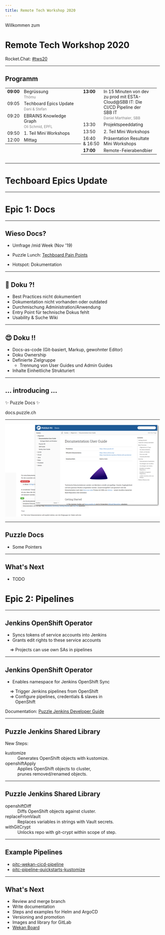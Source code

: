 ```yaml
---
title: Remote Tech Workshop 2020
---
```


<!-- .slide: class="master01" -->

Willkommen zum

# Remote Tech Workshop 2020

Rocket.Chat: [#tws20](https://chat.puzzle.ch/channel/tws20)

---

<!-- .slide: class="text-left" -->
## Programm

<style>
  .programm table {
    width: 49%;
    margin-top: 0;
  }
  .programm table td {
    vertical-align: top;
    border: 0;
  }
</style>
<div class="programm" style="display: flex">
<table>
  <tr>
    <td><b>09:00</b></td>
    <td>
      Begrüssung<br>
      <small style="color: gray;">Thömu</small>
    </td>
  </tr>
  <tr>
    <td>09:05</td>
    <td>
      Techboard Epics Update<br>
      <small style="color: gray;">Dani & Stefan</small>
    </td>
  </tr>
    <tr>
    <td>09:20</td>
    <td>
      EBRAINS Knowledge Graph<br>
      <small style="color: gray;">Oli Schmid, EPFL</small>
    </td>
  </tr>
    <tr>
    <td>09:50</td>
    <td>1. Teil Mini Workshops</td>
  </tr>
  <tr>
    <td>12:00</td>
    <td>Mittag</td>
  </tr>
</table>
<table>
  <tr>
    <td><b>13:00</b></td>
    <td>
      In 15 Minuten von dev zu prod mit ESTA-Cloud@SBB IT: Die CI/CD Pipeline der SBB&nbsp;IT<br>
      <small style="color: gray;"> Daniel Marthaler, SBB</small>
    </td>
  </tr>
    <tr>
    <td>13:30</td>
    <td>Projektspeeddating</td>
  </tr>
    <tr>
    <td>13:50</td>
    <td>2. Teil Mini Workshops</td>
  </tr>
    <tr>
    <td>16:40<br>&amp;&nbsp;16:50</td>
    <td>Präsentation Resultate Mini Workshops</td>
  </tr>
  <tr>
    <td><b>17:00</b></td>
    <td>Remote-Feierabendbier</td>
  </tr>
</table>
</div>

---

<!-- .slide: class="master01" -->

# Techboard Epics Update

---

<!-- .slide: class="master02" -->
# Epic 1: Docs

---

<!-- .slide: class="text-left" -->
## Wieso Docs?

* Umfrage /mid Week (Nov '19)
* Puzzle Lunch: [Techboard Pain Points](https://wiki.puzzle.ch/Puzzle/PainPoints2020)


* Hotspot: Dokumentation

---

<!-- .slide: class="text-left" -->
## 🤬 Doku ?!

* Best Practices nicht dokumentiert
* Dokumentation nicht vorhanden oder outdated
* Durchmischung Administration/Anwendung
* Entry Point für technische Dokus fehlt
* Usability & Suche Wiki

---

<!-- .slide: class="text-left" -->
## 😍 Doku !!

* Docs-as-code (Git-basiert, Markup, gewohnter Editor)
* Doku Ownership
* Definierte Zielgruppe
    * Trennung von User Guides und Admin Guides
* Inhalte Einheitliche Strukturiert

---

<!-- .slide: class="text-center" -->
## ... introducing ...

✨ Puzzle Docs ✨

docs.puzzle.ch

---

<img src="images/puzzle-docs-capture.png"/>

---

## Puzzle Docs

* Some Pointers

---

<!-- .slide: class="text-left" -->
## What's Next

* TODO


<!-- .slide: class="master02" -->
# Epic 2: Pipelines

---
<!-- .slide: class="text-left" -->
## Jenkins OpenShift Operator

* Syncs tokens of service accounts into Jenkins
* Grants edit rights to these service accounts

&nbsp; &nbsp; &rArr; Projects can use own SAs in pipelines

---
<!-- .slide: class="text-left" -->
## Jenkins OpenShift Operator

* Enables namespace for Jenkins OpenShift Sync

&nbsp; &nbsp; &rArr; Trigger Jenkins pipelines from OpenShift <br/>
&nbsp; &nbsp; &rArr; Configure pipelines, credentials & slaves in <br/>
&nbsp; &nbsp; <span style="visibility: hidden">&rArr;</span> OpenShift

Documentation: [Puzzle Jenkins Developer Guide](https://wiki.puzzle.ch/Puzzle/JenkinsDeveloperGuide#OpenShift_Client_Plugin)

---
<!-- .slide: class="text-left" -->
## Puzzle Jenkins Shared Library

New Steps:

<dl>
<dt>kustomize</dt>
<dd>Generates OpenShift objects with kustomize.</dd>
<dt>openshiftApply</dt>
<dd>Applies OpenShift objects to cluster, <br/>prunes removed/renamed objects.</dd>

---
<!-- .slide: class="text-left" -->
## Puzzle Jenkins Shared Library

<dt>openshiftDiff</dt>
<dd>Diffs OpenShift objects against cluster.</dd>
<dt>replaceFromVault</dt>
<dd>Replaces variables in strings with Vault secrets.</dd>
<dt>withGitCrypt</dt>
<dd>Unlocks repo with git-crypt within scope of step.</dd>
</dl>

---
<!-- .slide: class="text-left" -->
## Example Pipelines

* [pitc-wekan-cicd-pipeline](https://jenkins.puzzle.ch/view/pitc-tb-pipelines/job/pitc-wekan-cicd-pipeline/)
* [pitc-pipeline-quickstarts-kustomize](https://jenkins.puzzle.ch/view/pitc-tb-pipelines/job/pitc-pipeline-quickstarts-kustomize/)

---
<!-- .slide: class="text-left" -->
## What's Next

* Review and merge branch
* Write documentation
* Steps and examples for Helm and ArgoCD
* Versioning and promotion
* Images and library for GitLab
* [Wekan Board](https://wekan.puzzle.ch/b/NTF72iW8TBzxa7D9Z/technical-board)
